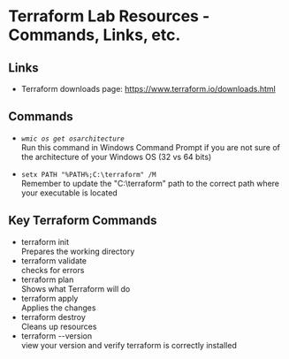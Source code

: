 # Terraform Lab Resources - Commands, Links, etc.

## Links
- Terraform downloads page: https://www.terraform.io/downloads.html

## Commands
- *`wmic os get osarchitecture`* \
Run this command in Windows Command Prompt if you are not sure of the architecture of your Windows OS (32 vs 64 bits)

- `setx PATH "%PATH%;C:\terraform" /M` \
Remember to update the "C:\terraform" path to the correct path where your executable is located


## Key Terraform Commands
- terraform init \
Prepares the working directory
- terraform validate \
checks for errors
- terraform plan \
Shows what Terraform will do
- terraform apply \
Applies the changes
- terraform destroy \
Cleans up resources
- terraform --version \
view your version and verify terraform is correctly installed
